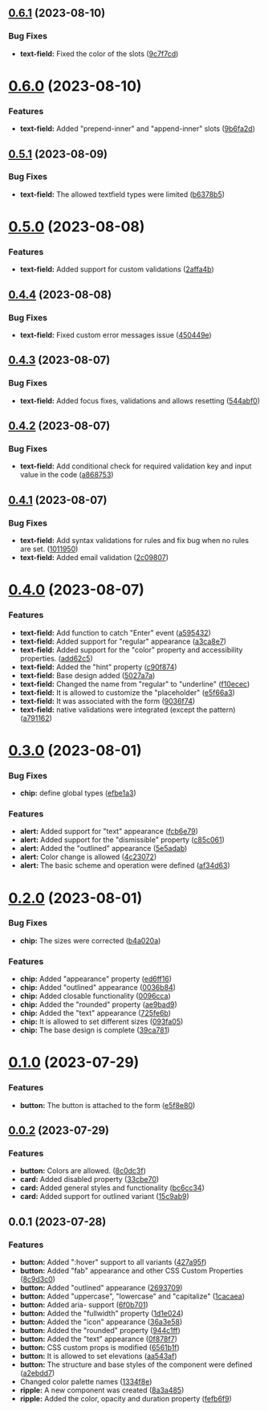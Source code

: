 ## [0.6.1](https://github.com/holejs/wc/compare/v0.6.0...v0.6.1) (2023-08-10)


### Bug Fixes

* **text-field:** Fixed the color of the slots ([9c7f7cd](https://github.com/holejs/wc/commit/9c7f7cd6f7fec39f3055bce0b4b18d2268a5983f))



# [0.6.0](https://github.com/holejs/wc/compare/v0.5.1...v0.6.0) (2023-08-10)


### Features

* **text-field:** Added "prepend-inner" and "append-inner" slots ([9b6fa2d](https://github.com/holejs/wc/commit/9b6fa2deac24789399f9263682651a6f691d417e))



## [0.5.1](https://github.com/holejs/wc/compare/v0.5.0...v0.5.1) (2023-08-09)


### Bug Fixes

* **text-field:** The allowed textfield types were limited ([b6378b5](https://github.com/holejs/wc/commit/b6378b5c41ea4ae962b226d095cb4961cfbb0c0d))



# [0.5.0](https://github.com/holejs/wc/compare/v0.4.4...v0.5.0) (2023-08-08)


### Features

* **text-field:** Added support for custom validations ([2affa4b](https://github.com/holejs/wc/commit/2affa4b37e026d5a4a5b940fb4be007de5ee427b))



## [0.4.4](https://github.com/holejs/wc/compare/v0.4.3...v0.4.4) (2023-08-08)


### Bug Fixes

* **text-field:** Fixed custom error messages issue ([450449e](https://github.com/holejs/wc/commit/450449eaba4f848e949f88187cbe5da1db574f1c))



## [0.4.3](https://github.com/holejs/wc/compare/v0.4.2...v0.4.3) (2023-08-07)


### Bug Fixes

* **text-field:** Added focus fixes, validations and allows resetting ([544abf0](https://github.com/holejs/wc/commit/544abf04362ca6583e31842795516983dc51f709))



## [0.4.2](https://github.com/holejs/wc/compare/v0.4.1...v0.4.2) (2023-08-07)


### Bug Fixes

* **text-field:** Add conditional check for required validation key and input value in the code ([a868753](https://github.com/holejs/wc/commit/a86875375c860a887be927e25be8dd92a9c55832))



## [0.4.1](https://github.com/holejs/wc/compare/v0.4.0...v0.4.1) (2023-08-07)


### Bug Fixes

* **text-field:** Add syntax validations for rules and fix bug when no rules are set. ([1011950](https://github.com/holejs/wc/commit/1011950ba880ccf7cd6a9b56d30678b26c576c61))
* **text-field:** Added email validation ([2c09807](https://github.com/holejs/wc/commit/2c09807374a791175970652f247945266c1df2ec))



# [0.4.0](https://github.com/holejs/wc/compare/v0.3.0...v0.4.0) (2023-08-07)


### Features

* **text-field:** Add function to catch "Enter" event ([a595432](https://github.com/holejs/wc/commit/a595432ba04e289dca8a697a509745e52db2eeb0))
* **text-field:** Added support for "regular" appearance ([a3ca8e7](https://github.com/holejs/wc/commit/a3ca8e7aad35f437bfe97db226793b24e13e5cf5))
* **text-field:** Added support for the "color" property and accessibility properties. ([add62c5](https://github.com/holejs/wc/commit/add62c5d4c9ea1b9365c793e786f85e3be41c0e4))
* **text-field:** Added the "hint" property ([c90f874](https://github.com/holejs/wc/commit/c90f8742ad4a42c3f3cc00466f1c5fd31309a082))
* **text-field:** Base design added ([5027a7a](https://github.com/holejs/wc/commit/5027a7a4237ceaa24ad9aca6fe775bec018153cc))
* **text-field:** Changed the name from "regular" to "underline" ([f10ecec](https://github.com/holejs/wc/commit/f10ecec9a0c79a5933eed83014c24f8feb1cbbda))
* **text-field:** It is allowed to customize the "placeholder" ([e5f66a3](https://github.com/holejs/wc/commit/e5f66a371102a0dfdc3e51d5877ec5f9d1e1404c))
* **text-field:** It was associated with the form ([9036f74](https://github.com/holejs/wc/commit/9036f741514484a23ad2cd3a7c4f44ebc68514e3))
* **text-field:** native validations were integrated (except the pattern) ([a791162](https://github.com/holejs/wc/commit/a791162bd64e8c9b1f815286f2ef893830244ebe))



# [0.3.0](https://github.com/holejs/wc/compare/v0.2.0...v0.3.0) (2023-08-01)


### Bug Fixes

* **chip:**  define global types ([efbe1a3](https://github.com/holejs/wc/commit/efbe1a3ffcbfb6b6c3d896a390de5b7540d60f42))


### Features

* **alert:** Added support for "text" appearance ([fcb6e79](https://github.com/holejs/wc/commit/fcb6e79b1d19411fd4d5af84c230b6c40e0c4b7a))
* **alert:** Added support for the "dismissible" property ([c85c061](https://github.com/holejs/wc/commit/c85c061000cdc499fea0ae5032de5e11251aaa2f))
* **alert:** Added the "outlined" appearance ([5e5adab](https://github.com/holejs/wc/commit/5e5adab8286563af563f268806e53da93e23ab93))
* **alert:** Color change is allowed ([4c23072](https://github.com/holejs/wc/commit/4c23072ee8285bf8ec472bd14cee556140f168c0))
* **alert:** The basic scheme and operation were defined ([af34d63](https://github.com/holejs/wc/commit/af34d63edbc903df3ee57b54f29cf01ad1361566))



# [0.2.0](https://github.com/holejs/wc/compare/v0.1.0...v0.2.0) (2023-08-01)


### Bug Fixes

* **chip:** The sizes were corrected ([b4a020a](https://github.com/holejs/wc/commit/b4a020a80cd3a2360b8dfbf06abffedd8b014278))


### Features

* **chip:** Added "appearance" property ([ed6ff16](https://github.com/holejs/wc/commit/ed6ff16b2570bde226524541b4f66236ae652b4d))
* **chip:** Added "outlined" appearance ([0036b84](https://github.com/holejs/wc/commit/0036b840aa3ce9b1ac15dd6ea99cba5b8d013566))
* **chip:** Added closable functionality ([0096cca](https://github.com/holejs/wc/commit/0096ccab882eba318ef04c700cb7b70bee585fc6))
* **chip:** Added the "rounded" property ([ae9bad9](https://github.com/holejs/wc/commit/ae9bad99b8d1637ccd35360a82cbfa7a1f402c62))
* **chip:** Added the "text" appearance ([725fe6b](https://github.com/holejs/wc/commit/725fe6bde9d71c6ad8b35503a3aa596b722b7d08))
* **chip:** It is allowed to set different sizes ([093fa05](https://github.com/holejs/wc/commit/093fa053a9896b2b4d6e13f5573687e2c8424508))
* **chip:** The base design is complete ([39ca781](https://github.com/holejs/wc/commit/39ca7810612b55cd68b251a4b76f7ca162d10242))



# [0.1.0](https://github.com/holejs/wc/compare/v0.0.2...v0.1.0) (2023-07-29)


### Features

* **button:** The button is attached to the form ([e5f8e80](https://github.com/holejs/wc/commit/e5f8e8017285d4a6f14843a2945dde664515ab45))



## [0.0.2](https://github.com/holejs/wc/compare/v0.0.1...v0.0.2) (2023-07-29)


### Features

* **button:** Colors are allowed. ([8c0dc3f](https://github.com/holejs/wc/commit/8c0dc3ffef28bf77d5ae7c31c698eada3041f8b8))
* **card:** Added disabled property ([33cbe70](https://github.com/holejs/wc/commit/33cbe7099a3f464d9c8a32f1035ad57bb0f44e30))
* **card:** Added general styles and functionality ([bc6cc34](https://github.com/holejs/wc/commit/bc6cc3487ce2095715e8f1ff2dcab6a872568b15))
* **card:** Added support for outlined variant ([15c9ab9](https://github.com/holejs/wc/commit/15c9ab957cbce1e7572bc887dc6c7c05208ee168))



## 0.0.1 (2023-07-28)


### Features

* **button:** Added ":hover" support to all variants ([427a95f](https://github.com/holejs/wc/commit/427a95fece112db79079fd7d2710dc9cfd09daf9))
* **button:** Added "fab" appearance and other CSS Custom Properties ([8c9d3c0](https://github.com/holejs/wc/commit/8c9d3c065b3c18956195b9af88e295f8fd57ad1c))
* **button:** Added "outlined" appearance ([2693709](https://github.com/holejs/wc/commit/2693709cef6460568efca068432a32d32cae45e3))
* **button:** Added "uppercase", "lowercase" and "capitalize" ([1cacaea](https://github.com/holejs/wc/commit/1cacaeaf1c49145c744e13a5ca969f314ad13b22))
* **button:** Added aria- support ([6f0b701](https://github.com/holejs/wc/commit/6f0b701c78ef62cc0fa87b040ace9c731369c386))
* **button:** Added the "fullwidth" property ([1d1e024](https://github.com/holejs/wc/commit/1d1e02496af7149ab847bf7d5068ae2abce99e18))
* **button:** Added the "icon" appearance ([36a3e58](https://github.com/holejs/wc/commit/36a3e585c5db4f447092518df13b26910bb53ddb))
* **button:** Added the "rounded" property ([944c1ff](https://github.com/holejs/wc/commit/944c1ffa852370e1a56404906a45304db5b9b946))
* **button:** Added the "text" appearance ([0f878f7](https://github.com/holejs/wc/commit/0f878f79684262dc815eb5c614664a9dc2cf57b5))
* **button:** CSS custom props is modified ([6561b1f](https://github.com/holejs/wc/commit/6561b1faf4e4af0d95e168b918098f5fe6134d84))
* **button:** It is allowed to set elevations ([aa543af](https://github.com/holejs/wc/commit/aa543affd19644d2e198fe16c046bbfaf8bcd44c))
* **button:** The structure and base styles of the component were defined ([a2ebdd7](https://github.com/holejs/wc/commit/a2ebdd72e1f9e52ba437bcbdaded866557a9cf21))
* Changed color palette names ([1334f8e](https://github.com/holejs/wc/commit/1334f8eeda53fa060cf8d17f85a33664d6c5748a))
* **ripple:** A new component was created ([8a3a485](https://github.com/holejs/wc/commit/8a3a4856596441d403cefc9b8ef743d5dd5f825b))
* **ripple:** Added the color, opacity and duration property ([fefb6f9](https://github.com/holejs/wc/commit/fefb6f92c1b35f37dd63ac3ef4e0324fa2490089))



